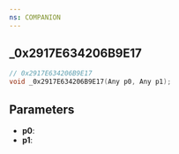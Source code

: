 ```yaml
---
ns: COMPANION
---
```

## _0x2917E634206B9E17

```c
// 0x2917E634206B9E17
void _0x2917E634206B9E17(Any p0, Any p1);
```

## Parameters
* **p0**:
* **p1**:
